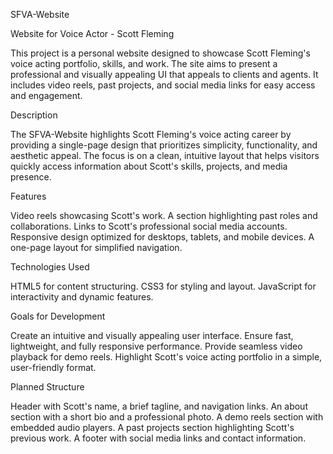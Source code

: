 SFVA-Website

Website for Voice Actor - Scott Fleming

This project is a personal website designed to showcase Scott Fleming's voice acting portfolio, skills, and work. The site aims to present a professional and visually appealing UI that appeals to clients and agents. It includes video reels, past projects, and social media links for easy access and engagement.

Description

The SFVA-Website highlights Scott Fleming's voice acting career by providing a single-page design that prioritizes simplicity, functionality, and aesthetic appeal. The focus is on a clean, intuitive layout that helps visitors quickly access information about Scott's skills, projects, and media presence.

Features

Video reels showcasing Scott's work.
A section highlighting past roles and collaborations.
Links to Scott's professional social media accounts.
Responsive design optimized for desktops, tablets, and mobile devices.
A one-page layout for simplified navigation.

Technologies Used

HTML5 for content structuring.
CSS3 for styling and layout.
JavaScript for interactivity and dynamic features.

Goals for Development

Create an intuitive and visually appealing user interface.
Ensure fast, lightweight, and fully responsive performance.
Provide seamless video playback for demo reels.
Highlight Scott's voice acting portfolio in a simple, user-friendly format.

Planned Structure

Header with Scott's name, a brief tagline, and navigation links.
An about section with a short bio and a professional photo.
A demo reels section with embedded audio players.
A past projects section highlighting Scott's previous work.
A footer with social media links and contact information.
